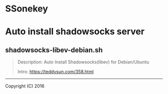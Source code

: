 # SSonekey

Auto install shadowsocks server
===============================

shadowsocks-libev-debian.sh
---------------------------

> Description: Auto Install Shadowsocks(libev) for Debian/Ubuntu
> 
> Intro: https://teddysun.com/358.html

----------------------------------



Copyright (C) 2016 

